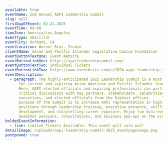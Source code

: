```yaml
---
available: true
eventName: 2nd Annual AAPI Leadership Summit
slug: null
firstDayOfEvent: 02.21.2025
eventTime: 08:00
timeZone: America/Los_Angeles
eventType: 501(c)(3)
eventCity: Burbank, CA
eventLocation: Warner Bros. Studio
clientName: Asian and Pacific Islander Legislative Caucus Foundation
eventButtonTextOne: Event Website
eventButtonLinkOne: https://aapileadershipsummit.com/
eventButtonTextTwo: Individual Tickets
eventButtonLinkTwo: https://www.eventbrite.com/e/2024-aapi-leadership-summit-tickets-1034045707547?aff=oddtdtcreator
eventDescription:
  - paragraph: The highly-anticipated 2025 Leadership Summit is a must-attend event
      for current and aspiring Asian American and Pacific Islander leaders!
      Here, AAPI elected officials and aspiring professionals can participate in
      critical discussions with key partners, stakeholders, celebrities,
      executives, and elected officials from the highest offices.     The
      purpose of the summit is to increase AAPI representation in high-level
      positions through leadership training, executive presence, skills
      development, and storytelling career exposure. Enjoy fun mini-events like
      headshot sessions, consultations, and business pop-ups on the side!
boldedEventInformation:
  - line: Limited Tickets Available. This event will sale out!
detailImage: /uploads/aapi-leadership-summit-2025_eventpageimage.png
postponed: true
---
```

